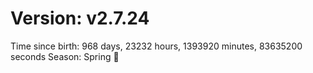 # Version: v2.7.24
Time since birth: 968 days, 23232 hours, 1393920 minutes, 83635200 seconds
Season: Spring 🌸
